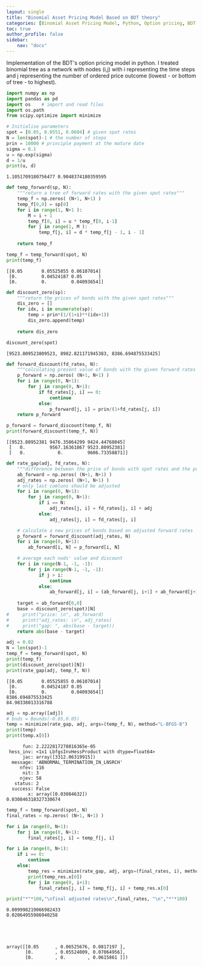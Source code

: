 ```yaml
---
layout: single
title: "Binomial Asset Pricing Model Based on BDT theory"
categories: [Binomial Asset Pricing Model, Python, Option pricing, BDT model]
toc: true
author_profile: false
sidebar:
    nav: "docs"
---
```


Implementation of the BDT's option pricing model in python. I treated binomial tree as a network with nodes (i,j) with i representing the time steps and j representing the number of ordered price outcome (lowest - or bottom of tree - to highest). 


```python
import numpy as np
import pandas as pd
import os    # import and read files
import os.path
from scipy.optimize import minimize
```


```python
# Initialise parameters
spot = [0.05, 0.0551, 0.0604] # given spot rates
N = len(spot)-1 # the number of steps
prin = 10000 # principle payment at the mature date
sigma = 0.1
u = np.exp(sigma)
d = 1/u
print(u, d)
```

    1.1051709180756477 0.9048374180359595
    


```python
def temp_forward(sp, N):
    """return a tree of forward rates with the given spot rates"""
    temp_f = np.zeros( (N+1, N+1) )
    temp_f[0,0] = sp[0]
    for i in range(1, N+1 ):
        M = i + 1
        temp_f[0, i] = u * temp_f[0, i-1]
        for j in range(1, M ):
            temp_f[j, i] = d * temp_f[j - 1, i - 1]
    
    return temp_f
```


```python
temp_f = temp_forward(spot, N)
print(temp_f)
```

    [[0.05       0.05525855 0.06107014]
     [0.         0.04524187 0.05      ]
     [0.         0.         0.04093654]]
    


```python
def discount_zero(sp):
    """return the prices of bonds with the given spot rates"""
    dis_zero = []
    for idx, i in enumerate(sp):
        temp = prin*(1/(1+i)**(idx+1))
        dis_zero.append(temp)
    
    return dis_zero
```


```python
discount_zero(spot)
```




    [9523.809523809523, 8982.821171945383, 8386.694875533425]




```python
def forward_discount(fd_rates, N):
    """calculating present value of bonds with the given forward rates and N"""
    p_forward = np.zeros( (N+1, N+1) )
    for i in range(0, N+1):
        for j in range(0, N+1):
            if fd_rates[j, i] == 0:
                continue
            else:
                p_forward[j, i] = prin/(1+fd_rates[j, i])
    return p_forward

p_forward = forward_discount(temp_f, N)
print(forward_discount(temp_f, N))
```

    [[9523.80952381 9476.35064299 9424.44768045]
     [   0.         9567.16361867 9523.80952381]
     [   0.            0.         9606.73358871]]
    


```python
def rate_gap(adj, fd_rates, N):
    """difference between the price of bonds with spot rates and the price of bonds with forward rates in order to use a solver"""
    ab_forward = np.zeros( (N+1, N+1) )
    adj_rates = np.zeros( (N+1, N+1) )
    # only last comluns should be adjusted
    for i in range(0, N+1):
        for j in range(0, N+1):
            if i == N:
                adj_rates[j, i] = fd_rates[j, i] + adj
            else:
                adj_rates[j, i] = fd_rates[j, i]

    # calculate a new prices of bonds based on adjusted forward rates
    p_forward = forward_discount(adj_rates, N)
    for i in range(0, N+1):
        ab_forward[i, N] = p_forward[i, N]

    # average each nods' value and discount
    for i in range(N-1, -1, -1):
        for j in range(N-1, -1, -1):
            if j > i:
                continue
            else:
                ab_forward[j, i] = (ab_forward[j, i+1] + ab_forward[j+1, i+1])*0.5/(1+adj_rates[j, i])
                
    target = ab_forward[0,0]
    base = discount_zero(spot)[N]
#     print("price: \n", ab_forward)
#     print("adj_rates: \n", adj_rates)
#     print("gap: ", abs(base - target))
    return abs(base - target)
```


```python
adj = 0.02
N = len(spot)-1
temp_f = temp_forward(spot, N)
print(temp_f)
print(discount_zero(spot)[N])
print(rate_gap(adj, temp_f, N))
```

    [[0.05       0.05525855 0.06107014]
     [0.         0.04524187 0.05      ]
     [0.         0.         0.04093654]]
    8386.694875533425
    84.98338013316788
    


```python
adj = np.array([adj])
# bnds = Bounds(-0.05,0.05)
temp = minimize(rate_gap, adj, args=(temp_f, N), method="L-BFGS-B")
print(temp)
print(temp.x[0])
```

          fun: 2.2222817278816365e-05
     hess_inv: <1x1 LbfgsInvHessProduct with dtype=float64>
          jac: array([3312.06319915])
      message: 'ABNORMAL_TERMINATION_IN_LNSRCH'
         nfev: 116
          nit: 3
         njev: 58
       status: 2
      success: False
            x: array([0.03084632])
    0.030846318327330674
    


```python
temp_f = temp_forward(spot, N)
final_rates = np.zeros( (N+1, N+1) )

for i in range(0, N+1):
    for j in range(0, N+1):
        final_rates[j, i] = temp_f[j, i]

for i in range(0, N+1):
    if i == 0:
        continue
    else:
        temp_res = minimize(rate_gap, adj, args=(final_rates, i), method="L-BFGS-B")
        print(temp_res.x[0])
        for j in range(0, i+1):
            final_rates[j, i] = temp_f[j, i] + temp_res.x[0]

print("*"*100,"\nfinal adjusted rates\n",final_rates, "\n","*"*100)
```

    0.009998219066982433
    0.02064955986940258
    




    array([[0.05      , 0.06525676, 0.0817197 ],
           [0.        , 0.05524009, 0.07064956],
           [0.        , 0.        , 0.0615861 ]])




```python

```
